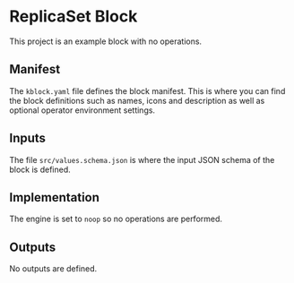 # ReplicaSet Block

This project is an example block with no operations.

## Manifest

The `kblock.yaml` file defines the block manifest. This is where you can find the block definitions
such as names, icons and description as well as optional operator environment settings.

## Inputs

The file `src/values.schema.json` is where the input JSON schema of the block is defined.

## Implementation

The engine is set to `noop` so no operations are performed.

## Outputs

No outputs are defined.

